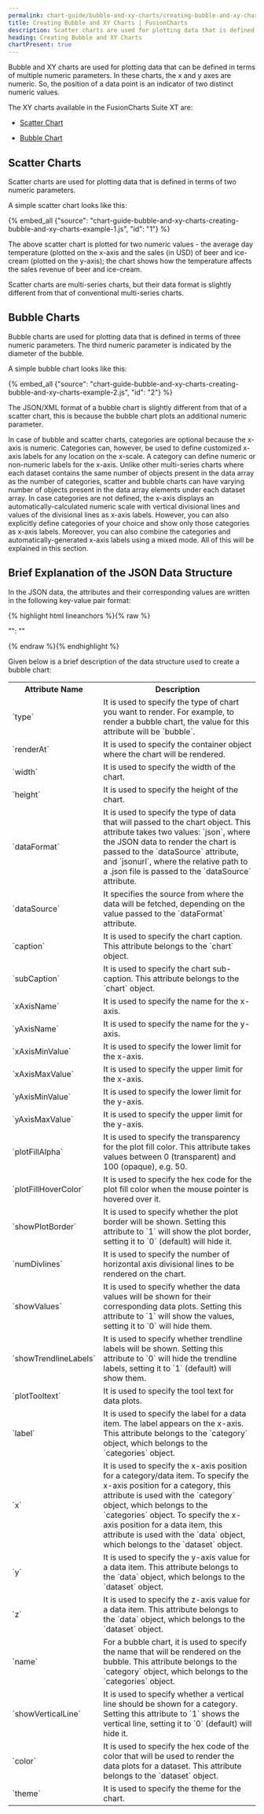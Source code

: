```yaml
---
permalink: chart-guide/bubble-and-xy-charts/creating-bubble-and-xy-charts.html
title: Creating Bubble and XY Charts | FusionCharts
description: Scatter charts are used for plotting data that is defined in terms of two numeric parameters.
heading: Creating Bubble and XY Charts
chartPresent: true
---
```


Bubble and XY charts are used for plotting data that can be defined in terms of multiple numeric parameters. In these charts, the x and y axes are numeric. So, the position of a data point is an indicator of two distinct numeric values.

The XY charts available in the FusionCharts Suite XT are:

* <a href="{{ site.baseurl }}chart-guide/bubble-and-xy-charts/creating-bubble-and-xy-charts.html#scatter-charts">Scatter Chart</a>

* <a href="{{ site.baseurl }}chart-guide/bubble-and-xy-charts/creating-bubble-and-xy-charts.html#bubble-charts">Bubble Chart</a>

## Scatter Charts

Scatter charts are used for plotting data that is defined in terms of two numeric parameters.

A simple scatter chart looks like this:

{% embed_all {"source": "chart-guide-bubble-and-xy-charts-creating-bubble-and-xy-charts-example-1.js", "id": "1"} %}

The above scatter chart is plotted for two numeric values - the average day temperature (plotted on the x-axis and the sales (in USD) of beer and ice-cream (plotted on the y-axis); the chart shows how the temperature affects the sales revenue of beer and ice-cream.

Scatter charts are multi-series charts, but their data format is slightly different from that of conventional multi-series charts.

## Bubble Charts

Bubble charts are used for plotting data that is defined in terms of three numeric parameters. The third numeric parameter is indicated by the diameter of the bubble.

A simple bubble chart looks like this:

{% embed_all {"source": "chart-guide-bubble-and-xy-charts-creating-bubble-and-xy-charts-example-2.js", "id": "2"} %}

The JSON/XML format of a bubble chart is slightly different from that of a scatter chart, this is because the bubble chart plots an additional numeric parameter.


<p class="text-info">In case of bubble and scatter charts, categories are optional  because the x-axis is numeric. Categories can, however, be used to define customized x-axis labels for any location on the x-scale. A category can define numeric or non-numeric labels for the x-axis. Unlike other multi-series charts where each dataset contains the same number of objects present in the data array as the number of categories, scatter and bubble charts can have varying number of objects present in the data array elements under each dataset array. In case categories are not defined, the x-axis displays an automatically-calculated numeric scale with vertical divisional lines and values of the divisional lines as x-axis labels. However, you can also explicitly define categories of your choice and show only those categories as x-axis labels. Moreover, you can also combine the categories and automatically-generated x-axis labels using a mixed mode. All of this will be explained in this section.</p>

## Brief Explanation of the JSON Data Structure

In the JSON data, the attributes and their corresponding values are written in the following key-value pair format:

{% highlight html lineanchors %}{% raw %}

"<attributeName>": "<value>"

{% endraw %}{% endhighlight %}

Given below is a brief description of the data structure used to create a bubble chart:

<table>
  <tr>
    <th>Attribute Name</th>
    <th>Description</th>
  </tr>
  <tr>
    <td>`type`</td>
    <td>It is used to specify the type of chart you want to render. For example, to render a bubble chart, the value for this attribute will be `bubble`.</td>
  </tr>
  <tr>
    <td>`renderAt`</td>
    <td>It is used to specify the container object where the chart will be rendered.</td>
  </tr>
  <tr>
    <td>`width`</td>
    <td>It is used to specify the width of the chart.</td>
  </tr>
  <tr>
    <td>`height`</td>
    <td>It is used to specify the height of the chart.</td>
  </tr>
  <tr>
    <td>`dataFormat`</td>
    <td>It is used to specify the type of data that will passed to the chart object. This attribute takes two values: `json`, where the JSON data to render the chart is passed to the `dataSource` attribute, and `jsonurl`, where the relative path to a .json file is passed to the `dataSource` attribute.</td>
  </tr>
  <tr>
    <td>`dataSource`</td>
    <td>It specifies the source from where the data will be fetched, depending on the value passed to the `dataFormat` attribute.</td>
  </tr>
  <tr>
    <td>`caption`</td>
    <td>It is used to specify the chart caption. This attribute belongs to the `chart` object.</td>
  </tr>
  <tr>
    <td>`subCaption`</td>
    <td>It is used to specify the chart sub-caption. This attribute belongs to the `chart` object.</td>
  </tr>
  <tr>
    <td>`xAxisName`</td>
    <td>It is used to specify the name for the x-axis.</td>
  </tr>
  <tr>
    <td>`yAxisName`</td>
    <td>It is used to specify the name for the y-axis.</td>
  </tr>
  <tr>
    <td>`xAxisMinValue`</td>
    <td>It is used to specify the lower limit for the x-axis.</td>
  </tr>
  <tr>
    <td>`xAxisMaxValue`</td>
    <td>It is used to specify the upper limit for the x-axis.</td>
  </tr>
  <tr>
    <td>`yAxisMinValue`</td>
    <td>It is used to specify the lower limit for the y-axis.</td>
  </tr>
  <tr>
    <td>`yAxisMaxValue`</td>
    <td>It is used to specify the upper limit for the y-axis.</td>
  </tr>
  <tr>
    <td>`plotFillAlpha`</td>
    <td>It is used to specify the transparency for the plot fill color. This attribute takes values between 0 (transparent) and 100 (opaque), e.g. 50.</td>
  </tr>
  <tr>
    <td>`plotFillHoverColor`</td>
    <td>It is used to specify the hex code for the plot fill color when the mouse pointer is hovered over it.</td>
  </tr>
  <tr>
    <td>`showPlotBorder`</td>
    <td>It is used to specify whether the plot border will be shown. Setting this attribute to `1` will show the plot border, setting it to `0` (default) will hide it.</td>
  </tr>
  <tr>
    <td>`numDivlines`</td>
    <td>It is used to specify the number of horizontal axis divisional lines to be rendered on the chart.</td>
  </tr>
  <tr>
    <td>`showValues`</td>
    <td>It is used to specify whether the data values will be shown for their corresponding data plots. Setting this attribute to `1` will show the values, setting it to `0` will hide them.</td>
  </tr>
  <tr>
    <td>`showTrendlineLabels`</td>
    <td>It is used to specify whether trendline labels will be shown. Setting this attribute to `0` will hide the trendline labels, setting it to `1` (default) will show them.</td>
  </tr>
  <tr>
    <td>`plotTooltext`</td>
    <td>It is used to specify the tool text for data plots.</td>
  </tr>
  <tr>
    <td>`label`</td>
    <td>It is used to specify the label for a data item. The label appears on the x-axis. This attribute belongs to the `category` object, which belongs to the `categories` object.</td>
  </tr>
  <tr>
    <td>`x`</td>
    <td>It is used to specify the x-axis position for a category/data item. To specify the x-axis position for a category, this attribute is used with the `category` object, which belongs to the `categories` object. To specify the x-axis position for a data item, this attribute is used with the `data` object, which belongs to the `dataset` object.</td>
  </tr>
  <tr>
    <td>`y`</td>
    <td>It is used to specify the y-axis value for a data item. This attribute belongs to the `data` object, which belongs to the `dataset` object.</td>
  </tr>
  <tr>
    <td>`z`</td>
    <td>It is used to specify the z-axis value for a data item. This attribute belongs to the `data` object, which belongs to the `dataset` object.</td>
  </tr>
  <tr>
    <td>`name`</td>
    <td>For a bubble chart, it is used to specify the name that will be rendered on the bubble. This attribute belongs to the `category` object, which belongs to the `categories` object.</td>
  </tr>
  <tr>
    <td>`showVerticalLine`</td>
    <td>It is used to specify whether a vertical line should be shown for a category. Setting this attribute to `1` shows the vertical line, setting it to `0` (default) will hide it.</td>
  </tr>
  <tr>
    <td>`color`</td>
    <td>It is used to specify the hex code of the color that will be used to render the data plots for a dataset. This attribute belongs to the `dataset` object.</td>
  </tr>
  <tr>
    <td>`theme`</td>
    <td>It is used to specify the theme for the chart.</td>
  </tr>
</table>